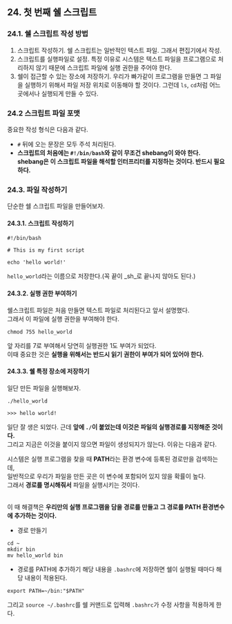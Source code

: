 ## 24. 첫 번째 쉘 스크립트

### 24.1. 쉘 스크립트 작성 방법
1. 스크립트 작성하기.
  쉘 스크립트는 일반적인 텍스트 파일. 그래서 편집기에서 작성.  
2. 스크립트를 실행파일로 설정.
  특정 이유로 시스템은 텍스트 파일을 프로그램으로 처리하지 않기 때문에 스크립트 파일에 실행 권한을 주어야 한다.  
3. 쉘이 접근할 수 있는 장소에 저장하기.
  우리가 빠가같이 프로그램을 만들면 그 파일을 실행하기 위해서 파일 저장 위치로 이동해야 할 것이다. 그런데 `ls`, `cd`처럼 어느 곳에서나 실행되게 만들 수 있다.
  
### 24.2 스크립트 파일 포맷
중요한 작성 형식은 다음과 같다.

* `#` 뒤에 오는 문장은 모두 주석 처리된다.  
* **스크립트의 처음에는 `#!/bin/bash`와 같이 무조건 shebang이 와야 한다. shebang은 이 스크립트 파일을 해석할 인터프리터를 지정하는 것이다. 반드시 필요하다.**


### 24.3. 파일 작성하기
단순한 쉘 스크립트 파일을 만들어보자.  

#### 24.3.1. 스크립트 작성하기
```shell
#!/bin/bash

# This is my first script

echo 'hello world!'
```
`hello_world`라는 이름으로 저장한다.(꼭 끝이 _sh_로 끝나지 않아도 된다.)

#### 24.3.2. 실행 권한 부여하기
쉘스크립트 파일은 처음 만들면 텍스트 파일로 처리된다고 앞서 설명했다.  
그래서 이 파일에 실행 권한을 부여해야 한다.

```shell
chmod 755 hello_world
```
앞 자리를 7로 부여해서 당연히 실행권한 1도 부여가 되었다.  
이때 중요한 것은 **실행을 위해서는 반드시 읽기 권한이 부여가 되어 있어야 한다.**

#### 24.3.3. 쉘 특정 장소에 저장하기
일단 만든 파일을 실행해보자.

```shell
./hello_world

>>> hello world!
```

일단 잘 생은 되었다. 근데 **앞에 `./`이 붙었는데 이것은 파일의 실행경로를 지정해준 것이다.**  
그리고 지금은 이것을 붙이지 않으면 파일이 생성되지가 않는다.  이유는 다음과 같다.  

시스템은 실행 프로그램을 찾을 때 **PATH**라는 환경 변수에 등록된 경로만을 검색하는데,  
일반적으로 우리가 파일을 만든 곳은 이 변수에 포함되어 있지 않을 확률이 높다.  
그래서 **경로를 명시해줘서** 파일을 실행시키는 것이다.  
<br>

이 때 해결책은 **우리만의 실행 프로그램을 담을 경로를 만들고 그 경로를 PATH 환경변수에 추가하는 것이다.**

* 경로 만들기
```shell
cd ~
mkdir bin
mv hello_world bin
```

* 경로를 PATH에 추가하기
해당 내용을 `.bashrc`에 저장하면 쉘이 실행될 때마다 해당 내용이 적용된다.

```shell
export PATH=~/bin:"$PATH"
```
그리고 `source ~/.bashrc`를 쉘 커맨드로 입력해 `.bashrc`가 수정 사항을 적용하게 한다.